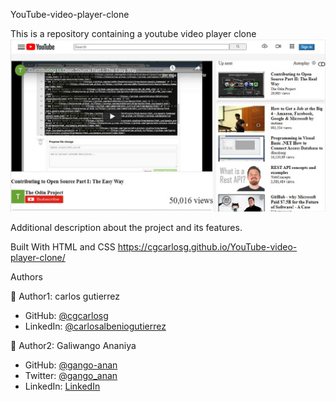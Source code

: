 YouTube-video-player-clone

This is a repository containing a youtube video player clone
![name-of-you-image](https://github.com/cgcarlosg/YouTube-video-player-clone/blob/feature-branch/images/projectsnapshot.jpg)

Additional description about the project and its features.

Built With
HTML and CSS
https://cgcarlosg.github.io/YouTube-video-player-clone/

Authors

👤 Author1: carlos gutierrez
- GitHub: [@cgcarlosg](https://github.com/cgcarlosg)
- LinkedIn: [@carlosalbeniogutierrez](www.linkedin.com/in/carlosalbeniogutierrez)

👤 Author2: Galiwango Ananiya
- GitHub: [@gango-anan](https://github.com/gango-anan)
- Twitter: [@gango_anan](https://twitter.com/gango_anan)
- LinkedIn: [LinkedIn](https://www.linkedin.com/in/galiwango-ananiya-0800821b4/)


